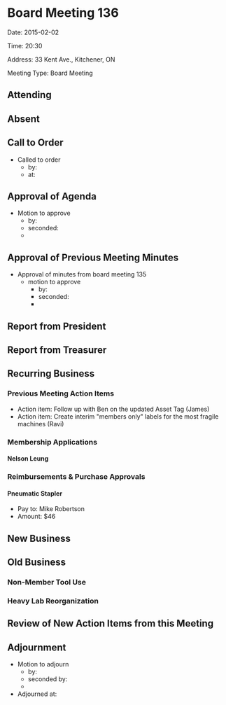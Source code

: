 # Board Meeting 136

Date: 2015-02-02

Time: 20:30

Address: 33 Kent Ave., Kitchener, ON

Meeting Type: Board Meeting

## Attending

## Absent

## Call to Order
* Called to order
    * by: 
    * at: 

## Approval of Agenda
* Motion to approve
    * by: 
    * seconded: 
    * 

## Approval of Previous Meeting Minutes

* Approval of minutes from board meeting 135
    * motion to approve
        * by: 
        * seconded: 
        * 

## Report from President

## Report from Treasurer

## Recurring Business

### Previous Meeting Action Items
* Action item: Follow up with Ben on the updated Asset Tag (James)
* Action item: Create interim "members only" labels for the most fragile machines (Ravi)

### Membership Applications

#### Nelson Leung

### Reimbursements & Purchase Approvals

#### Pneumatic Stapler
* Pay to: Mike Robertson
* Amount: $46

## New Business

## Old Business

### Non-Member Tool Use

### Heavy Lab Reorganization

## Review of New Action Items from this Meeting

## Adjournment
* Motion to adjourn
    * by: 
    * seconded by: 
    * 
* Adjourned at: 
